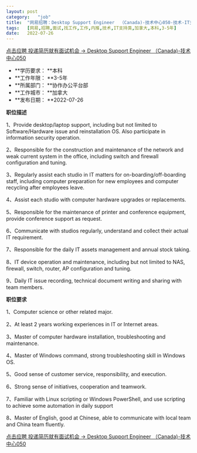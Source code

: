 ```yaml
---
layout:	post
category:	"job"
title:	"网易招聘：Desktop Support Engineer  （Canada)-技术中心050-技术-IT支持类-加拿大本科3-5年"
tags:	[网易,招聘,面试,找工作,工作,内推,技术,IT支持类,加拿大,本科,3-5年]
date:	2022-07-26
---
```


[点击应聘 投递简历就有面试机会 ->  Desktop Support Engineer  （Canada)-技术中心050](http://mobile.bole.netease.com/bole/boleDetail?id=40954&employeeId=346f03c3cda5f04c&key=all)



- **学历要求： **本科
- **工作年限： **3-5年
- **所属部门： **协作办公平台部
- **工作城市： **加拿大
- **发布日期： **2022-07-26



**职位描述**

1、Provide desktop/laptop support, including but not limited to Software/Hardware issue and reinstallation OS. Also participate in information security operation.

2、Responsible for the construction and maintenance of the network and weak current system in the office, including switch and firewall configuration and tuning.

3、Regularly assist each studio in IT matters for on-boarding/off-boarding staff, including computer preparation for new employees and computer recycling after employees leave.

4、Assist each studio with computer hardware upgrades or replacements.

5、Responsible for the maintenance of printer and conference equipment, provide conference support as request.

6、Communicate with studios regularly, understand and collect their actual IT requirement.

7、Responsible for the daily IT assets management and annual stock taking.

8、IT device operation and maintenance, including but not limited to NAS, firewall, switch, router, AP configuration and tuning.

9、Daily IT issue recording, technical document writing and sharing with team members.



**职位要求**

1、Computer science or other related major.

2、At least 2 years working experiences in IT or Internet areas.

3、Master of computer hardware installation, troubleshooting and maintenance.

4、Master of Windows command, strong troubleshooting skill in Windows OS.

5、Good sense of customer service, responsibility, and execution.

6、Strong sense of initiatives, cooperation and teamwork.

7、Familiar with Linux scripting or Windows PowerShell, and use scripting to achieve some automation in daily support

8、Master of English, good at Chinese, able to communicate with local team and China team fluently.



[点击应聘 投递简历就有面试机会 ->  Desktop Support Engineer  （Canada)-技术中心050](http://mobile.bole.netease.com/bole/boleDetail?id=40954&employeeId=346f03c3cda5f04c&key=all)